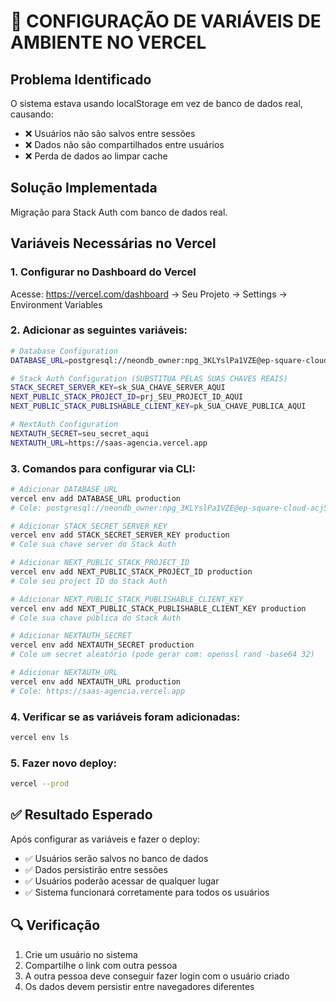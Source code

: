 # 🔧 CONFIGURAÇÃO DE VARIÁVEIS DE AMBIENTE NO VERCEL

## **Problema Identificado**
O sistema estava usando localStorage em vez de banco de dados real, causando:
- ❌ Usuários não são salvos entre sessões
- ❌ Dados não são compartilhados entre usuários
- ❌ Perda de dados ao limpar cache

## **Solução Implementada**
Migração para Stack Auth com banco de dados real.

## **Variáveis Necessárias no Vercel**

### 1. **Configurar no Dashboard do Vercel**
Acesse: https://vercel.com/dashboard → Seu Projeto → Settings → Environment Variables

### 2. **Adicionar as seguintes variáveis:**

```bash
# Database Configuration
DATABASE_URL=postgresql://neondb_owner:npg_3KLYslPa1VZE@ep-square-cloud-acj5cbxo-pooler.sa-east-1.aws.neon.tech/neondb?sslmode=require&channel_binding=require

# Stack Auth Configuration (SUBSTITUA PELAS SUAS CHAVES REAIS)
STACK_SECRET_SERVER_KEY=sk_SUA_CHAVE_SERVER_AQUI
NEXT_PUBLIC_STACK_PROJECT_ID=prj_SEU_PROJECT_ID_AQUI
NEXT_PUBLIC_STACK_PUBLISHABLE_CLIENT_KEY=pk_SUA_CHAVE_PUBLICA_AQUI

# NextAuth Configuration
NEXTAUTH_SECRET=seu_secret_aqui
NEXTAUTH_URL=https://saas-agencia.vercel.app
```

### 3. **Comandos para configurar via CLI:**

```bash
# Adicionar DATABASE_URL
vercel env add DATABASE_URL production
# Cole: postgresql://neondb_owner:npg_3KLYslPa1VZE@ep-square-cloud-acj5cbxo-pooler.sa-east-1.aws.neon.tech/neondb?sslmode=require&channel_binding=require

# Adicionar STACK_SECRET_SERVER_KEY
vercel env add STACK_SECRET_SERVER_KEY production
# Cole sua chave server do Stack Auth

# Adicionar NEXT_PUBLIC_STACK_PROJECT_ID
vercel env add NEXT_PUBLIC_STACK_PROJECT_ID production
# Cole seu project ID do Stack Auth

# Adicionar NEXT_PUBLIC_STACK_PUBLISHABLE_CLIENT_KEY
vercel env add NEXT_PUBLIC_STACK_PUBLISHABLE_CLIENT_KEY production
# Cole sua chave pública do Stack Auth

# Adicionar NEXTAUTH_SECRET
vercel env add NEXTAUTH_SECRET production
# Cole um secret aleatório (pode gerar com: openssl rand -base64 32)

# Adicionar NEXTAUTH_URL
vercel env add NEXTAUTH_URL production
# Cole: https://saas-agencia.vercel.app
```

### 4. **Verificar se as variáveis foram adicionadas:**
```bash
vercel env ls
```

### 5. **Fazer novo deploy:**
```bash
vercel --prod
```

## **✅ Resultado Esperado**
Após configurar as variáveis e fazer o deploy:
- ✅ Usuários serão salvos no banco de dados
- ✅ Dados persistirão entre sessões
- ✅ Usuários poderão acessar de qualquer lugar
- ✅ Sistema funcionará corretamente para todos os usuários

## **🔍 Verificação**
1. Crie um usuário no sistema
2. Compartilhe o link com outra pessoa
3. A outra pessoa deve conseguir fazer login com o usuário criado
4. Os dados devem persistir entre navegadores diferentes
